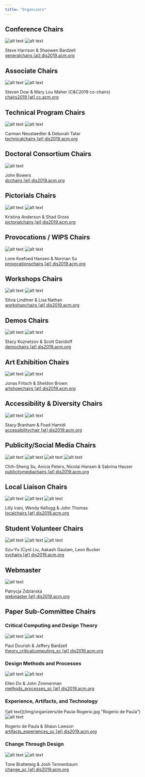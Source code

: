 ```yaml
---
title: "Organizers"
---
```


## Conference Chairs
![alt text](/img/organizers/Harrison-Steve.jpg "Steve Harrison")
![alt text](/img/organizers/Bardzell-Shaowen.jpg "Shaowen Bardzell")

Steve Harrison & Shaowen Bardzell <br/>
[generalchairs [at] dis2019.acm.org](mailto:generalchairs@dis2019.acm.org)  


## Associate Chairs
![alt text](/img/organizers/Dow-Steven.jpg "Steven Dow")
![alt text](/img/organizers/Maher-Mary-Lou.jpg "Mary Lou Maher")

Steven Dow & Mary Lou Maher (C&C2019 co-chairs) <br/>
[chairs2019 [at] cc.acm.org](mailto:chairs2019@cc.acm.org)


## Technical Program Chairs
![alt text](/img/organizers/Neustaedter-Carman.jpg "Carman Neustaedter")
![alt text](/img/organizers/Tatar-Deborah.jpg "Deborah Tatar")

Carman Neustaedter & Deborah Tatar <br/>
[technicalchairs [at] dis2019.acm.org](mailto:technicalchairs@dis2019.acm.org)  


## Doctoral Consortium Chairs
![alt text](/img/organizers/Bowers-John.jpg "John Bowers")

John Bowers <br/>
[dcchairs [at] dis2019.acm.org](mailto:dcchairs@dis2019.acm.org)  


## Pictorials Chairs
![alt text](/img/organizers/Andersen-Kristina.jpg "Kristina Anderson")
![alt text](/img/organizers/Gross-Shad.jpg "Shad Gross")

Kristina Anderson & Shad Gross <br/>
[pictorialchairs [at] dis2019.acm.org](mailto:pictorialchairs@dis2019.acm.org)  


## Provocations / WIPS Chairs
![alt text](/img/organizers/Koefoed-Hansen-Lone.jpg "Lone Koefoed Hansen")
![alt text](/img/organizers/Su-Norman.jpg "Norman Su")

Lone Koefoed Hansen & Norman Su <br/>
[provocationschairs [at] dis2019.acm.org](mailto:provocationschairs@dis2019.acm.org)  


## Workshops Chairs
![alt text](/img/organizers/Lindtner-Silvia.jpg "Silvia Lindtner")
![alt text](/img/organizers/Nathan-Lisa.jpg "Lisa Nathan")

Silvia Lindtner & Lisa Nathan <br/>
[workshopchairs [at] dis2019.acm.org](mailto:workshopchairs@dis2019.acm.org)  


## Demos Chairs
![alt text](/img/organizers/Kuznetzov-Stacy.jpg "Stacy Kuznetzov")
![alt text](/img/organizers/Davidoff-Scott.jpg "Scott Davidoff")

Stacy Kuznetzov & Scott Davidoff <br/>
[demochairs [at] dis2019.acm.org](mailto:demochairs@dis2019.acm.org)  


## Art Exhibition Chairs
![alt text](/img/organizers/Fritsch-Jonas.jpg "Jonas Fritsch")
![alt text](/img/organizers/Sheldon-Brown.jpg "Sheldon Brown")

Jonas Fritsch & Sheldon Brown </br>
[artshowchairs [at] dis2019.acm.org](mailto:artshowchairs@dis2019.acm.org)

## Accessibility & Diversity Chairs
![alt text](/img/organizers/Branham-Stacy.jpg "Stacy Branham")
![alt text](/img/organizers/Hamidi-Foad.jpg "Foad Hamidi")

Stacy Branham & Foad Hamidi <br/>
[accessibilitychair [at] dis2019.acm.org](mailto:accessibilitychair@dis2019.acm.org)  


## Publicity/Social Media Chairs
![alt text](/img/organizers/Su-Chih-Sheng.jpg "Chih-Sheng Su")
![alt text](/img/organizers/Peters-Anicia.jpg "Anicia Peters")
![alt text](/img/organizers/Hansen-Nicolai.jpg "Nicolai Hansen")
![alt text](/img/organizers/Hauser-Sabrina.jpg "Sabrina Hauser")

Chih-Sheng Su, Anicia Peters, Nicolai Hansen & Sabrina Hauser <br/>
[publicitymediachairs [at] dis2019.acm.org](mailto:publicitymediachairs@dis2019.acm.org)  


## Local Liaison Chairs
![alt text](/img/organizers/Irani-Lilly.jpg "Lilly Irani")
![alt text](/img/organizers/Kellogg-Wendy.jpg "Wendy Kellogg")
![alt text](/img/organizers/Thomas-John.jpg "John Thomas")

Lilly Irani, Wendy Kellogg & John Thomas <br/>
[localchairs [at] dis2019.acm.org](mailto:localchairs@dis2019.acm.org)  


## Student Volunteer Chairs 

![alt text](/img/organizers/Liu-Cyn.jpg "Szu-Yu \(Cyn\) Liu")
![alt text](/img/organizers/Gautam-Aakash.jpg "Aakash Gautam")
![alt text](/img/organizers/Buker-Lean.jpg "Leon Bucker")

Szu-Yu (Cyn) Liu, Aakash Gautam, Leon Bucker <br/>
[svchairs [at] dis2019.acm.org](mailto:svchairs@dis2019.acm.org) 

## Webmaster
![alt text](/img/organizers/Zdziarska-Patrycja.jpg "Patrycja Zdziarska")

Patrycja Zdziarska <br/>
[webmaster [at] dis2019.acm.org](mailto:webmaster@dis2019.acm.org) 

## Paper Sub-Committee Chairs

### Critical Computing and Design Theory
![alt text](/img/organizers/Dourish-Paul.jpg "Paul Dourish")
![alt text](/img/organizers/Bardzell-Jeffery.jpg "Jeffery Bardzell")

Paul Dourish & Jeffery Bardzell <br/>
[theory_criticalcomputing_sc [at] dis2019.acm.org](mailto:theory_criticalcomputing_sc@dis2019.acm.org)  


### Design Methods and Processes
![alt text](/img/organizers/Do-Ellen.jpg "Ellen Do")
![alt text](/img/organizers/Zimmerman-John.jpg "John Zimmerman")

Ellen Do & John Zimmerman <br/>
[methods_processes_sc [at] dis2019.acm.org](mailto:methods_processes_sc@dis2019.acm.org)  


### Experience, Artifacts, and Technology
![alt text](/img/organizers/de Paula-Rogerio.jpg "Rogerio de Paula")
![alt text](/img/organizers/Lawson-Shaun.jpg "Shaun Lawson")

Rogerio de Paula & Shaun Lawson <br/>
[artifacts_experiences_sc [at] dis2019.acm.org](mailto:artifacts_experiences_sc@dis2019.acm.org)  


### Change Through Design
![alt text](/img/organizers/Bratteteig-Tone.jpg "Tone Bratteteig")
![alt text](/img/organizers/Tennenbaum-Josh.jpg "Josh Tennenbaum")

Tone Bratteteig & Josh Tennenbaum <br/>
[change_sc [at] dis2019.acm.org](mailto:change_sc@dis2019.acm.org)  

